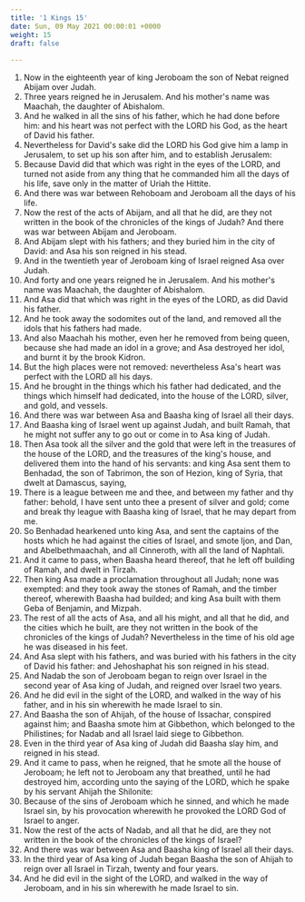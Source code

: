 ```yaml
---
title: '1 Kings 15'
date: Sun, 09 May 2021 00:00:01 +0000
weight: 15
draft: false
  
---
```


1. Now in the eighteenth year of king Jeroboam the son of Nebat reigned Abijam over Judah.
2. Three years reigned he in Jerusalem. And his mother's name was Maachah, the daughter of Abishalom.
3. And he walked in all the sins of his father, which he had done before him: and his heart was not perfect with the LORD his God, as the heart of David his father.
4. Nevertheless for David's sake did the LORD his God give him a lamp in Jerusalem, to set up his son after him, and to establish Jerusalem:
5. Because David did that which was right in the eyes of the LORD, and turned not aside from any thing that he commanded him all the days of his life, save only in the matter of Uriah the Hittite.
6. And there was war between Rehoboam and Jeroboam all the days of his life.
7. Now the rest of the acts of Abijam, and all that he did, are they not written in the book of the chronicles of the kings of Judah? And there was war between Abijam and Jeroboam.
8. And Abijam slept with his fathers; and they buried him in the city of David: and Asa his son reigned in his stead.
9. And in the twentieth year of Jeroboam king of Israel reigned Asa over Judah.
10. And forty and one years reigned he in Jerusalem. And his mother's name was Maachah, the daughter of Abishalom.
11. And Asa did that which was right in the eyes of the LORD, as did David his father.
12. And he took away the sodomites out of the land, and removed all the idols that his fathers had made.
13. And also Maachah his mother, even her he removed from being queen, because she had made an idol in a grove; and Asa destroyed her idol, and burnt it by the brook Kidron.
14. But the high places were not removed: nevertheless Asa's heart was perfect with the LORD all his days.
15. And he brought in the things which his father had dedicated, and the things which himself had dedicated, into the house of the LORD, silver, and gold, and vessels.
16. And there was war between Asa and Baasha king of Israel all their days.
17. And Baasha king of Israel went up against Judah, and built Ramah, that he might not suffer any to go out or come in to Asa king of Judah.
18. Then Asa took all the silver and the gold that were left in the treasures of the house of the LORD, and the treasures of the king's house, and delivered them into the hand of his servants: and king Asa sent them to Benhadad, the son of Tabrimon, the son of Hezion, king of Syria, that dwelt at Damascus, saying,
19. There is a league between me and thee, and between my father and thy father: behold, I have sent unto thee a present of silver and gold; come and break thy league with Baasha king of Israel, that he may depart from me.
20. So Benhadad hearkened unto king Asa, and sent the captains of the hosts which he had against the cities of Israel, and smote Ijon, and Dan, and Abelbethmaachah, and all Cinneroth, with all the land of Naphtali.
21. And it came to pass, when Baasha heard thereof, that he left off building of Ramah, and dwelt in Tirzah.
22. Then king Asa made a proclamation throughout all Judah; none was exempted: and they took away the stones of Ramah, and the timber thereof, wherewith Baasha had builded; and king Asa built with them Geba of Benjamin, and Mizpah.
23. The rest of all the acts of Asa, and all his might, and all that he did, and the cities which he built, are they not written in the book of the chronicles of the kings of Judah? Nevertheless in the time of his old age he was diseased in his feet.
24. And Asa slept with his fathers, and was buried with his fathers in the city of David his father: and Jehoshaphat his son reigned in his stead.
25. And Nadab the son of Jeroboam began to reign over Israel in the second year of Asa king of Judah, and reigned over Israel two years.
26. And he did evil in the sight of the LORD, and walked in the way of his father, and in his sin wherewith he made Israel to sin.
27. And Baasha the son of Ahijah, of the house of Issachar, conspired against him; and Baasha smote him at Gibbethon, which belonged to the Philistines; for Nadab and all Israel laid siege to Gibbethon.
28. Even in the third year of Asa king of Judah did Baasha slay him, and reigned in his stead.
29. And it came to pass, when he reigned, that he smote all the house of Jeroboam; he left not to Jeroboam any that breathed, until he had destroyed him, according unto the saying of the LORD, which he spake by his servant Ahijah the Shilonite:
30. Because of the sins of Jeroboam which he sinned, and which he made Israel sin, by his provocation wherewith he provoked the LORD God of Israel to anger.
31. Now the rest of the acts of Nadab, and all that he did, are they not written in the book of the chronicles of the kings of Israel?
32. And there was war between Asa and Baasha king of Israel all their days.
33. In the third year of Asa king of Judah began Baasha the son of Ahijah to reign over all Israel in Tirzah, twenty and four years.
34. And he did evil in the sight of the LORD, and walked in the way of Jeroboam, and in his sin wherewith he made Israel to sin.
